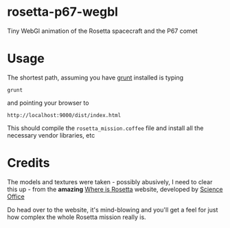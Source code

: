 rosetta-p67-wegbl
=================

Tiny WebGl animation of the Rosetta spacecraft and the P67 comet

# Usage

The shortest path, assuming you have [grunt](http://gruntjs.com) installed is
typing

`grunt`

and pointing your browser to

`http://localhost:9000/dist/index.html`

This should compile the `rosetta_mission.coffee` file and install all the necessary vendor libraries, etc


# Credits


The models and textures were taken - possibly abusively, I need to clear this
up - from the **amazing** [Where is Rosetta](sci.esa.int/where_is_rosetta/) website, developed by [Science Office](http://www.scienceoffice.org/en/projectos/rosetta/)

Do head over to the website, it's mind-blowing and you'll get a feel for just how complex the whole Rosetta mission really is. 
